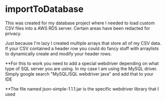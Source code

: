 # importToDatabase
This was created for my database project where I needed to load custom CSV files into a AWS RDS server. Certain areas have been redacted for privacy.

Just because I'm lazy I created multiple arrays that store all of my CSV data. If your CSV contained a header row you could do fancy stuff with arraylists to dynamically create and modify your header rows.

**For this to work you need to add a special webdriver depending on what type of SQL server you are using. In my case I am using the MySQL driver. Simply google search "MySQL/SQL webdriver java" and add that to your IDE


**The file named json-simple-1.1.1.jar is the specific webdriver library that I used
